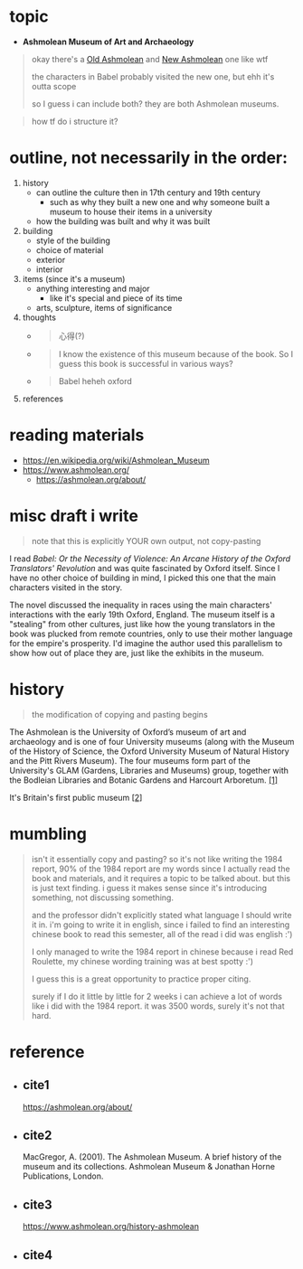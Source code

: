 # topic

- **Ashmolean Museum of Art and Archaeology**


> okay there's a [Old Ashmolean](https://en.wikipedia.org/wiki/History_of_Science_Museum,_Oxford) and [New Ashmolean](https://en.wikipedia.org/wiki/Ashmolean_Museum) one like wtf
>
> the characters in Babel probably visited the new one, but ehh it's outta scope
>
> so I guess i can include both? they are both Ashmolean museums.


> how tf do i structure it?

# outline, not necessarily in the order:
1. history
   - can outline the culture then in 17th century and 19th century
     - such as why they built a new one and why someone built a museum to house their items in a university
   - how the building was built and why it was built
2. building
   - style of the building
   - choice of material
   - exterior
   - interior
3. items (since it's a museum)
   - anything interesting and major
     - like it's special and piece of its time
   - arts, sculpture, items of significance
4. thoughts
   - > 心得(?)
   - > I know the existence of this museum because of the book. So I guess this book is successful in various ways?
   - > Babel heheh oxford
5. references

# reading materials
- https://en.wikipedia.org/wiki/Ashmolean_Museum
- https://www.ashmolean.org/
  - https://ashmolean.org/about/

# misc draft i write

> note that this is explicitly YOUR own output, not copy-pasting

I read *Babel: Or the Necessity of Violence: An Arcane History of the Oxford Translators' Revolution* and was quite fascinated by Oxford itself. Since I have no other choice of building in mind, I picked this one that the main characters visited in the story.

The novel discussed the inequality in races using the main characters' interactions with the early 19th Oxford, England. The museum itself is a "stealing" from other cultures, just like how the young translators in the book was plucked from remote countries, only to use their mother language for the empire's prosperity. I'd imagine the author used this parallelism to show how out of place they are, just like the exhibits in the museum.

# history

> the modification of copying and pasting begins

The Ashmolean is the University of Oxford’s museum of art and archaeology and is one of four University museums (along with the Museum of the History of Science, the Oxford University Museum of Natural History and the Pitt Rivers Museum). The four museums form part of the University's GLAM (Gardens, Libraries and Museums) group, together with the Bodleian Libraries and Botanic Gardens and Harcourt Arboretum. [[1]](#cite1)

It's Britain's first public museum [[2]](#cite2)

# mumbling

> isn't it essentially copy and pasting? so it's not like writing the 1984 report, 90% of the 1984 report are my words since I actually read the book and materials, and it requires a topic to be talked about. but this is just text finding. i guess it makes sense since it's introducing something, not discussing something.
>
> and the professor didn't explicitly stated what language I should write it in. i'm going to write it in english, since i failed to find an interesting chinese book to read this semester, all of the read i did was english :')
>
> I only managed to write the 1984 report in chinese because i read Red Roulette, my chinese wording training was at best spotty :')
>
> I guess this is a great opportunity to practice proper citing.
>
> surely if I do it little by little for 2 weeks i can achieve a lot of words like i did with the 1984 report. it was 3500 words, surely it's not that hard.

# reference

- ## cite1 
   https://ashmolean.org/about/
- ## cite2 
   MacGregor, A. (2001). The Ashmolean Museum. A brief history of the museum and its collections. Ashmolean Museum & Jonathan Horne Publications, London.
- ## cite3
   https://www.ashmolean.org/history-ashmolean
- ## cite4